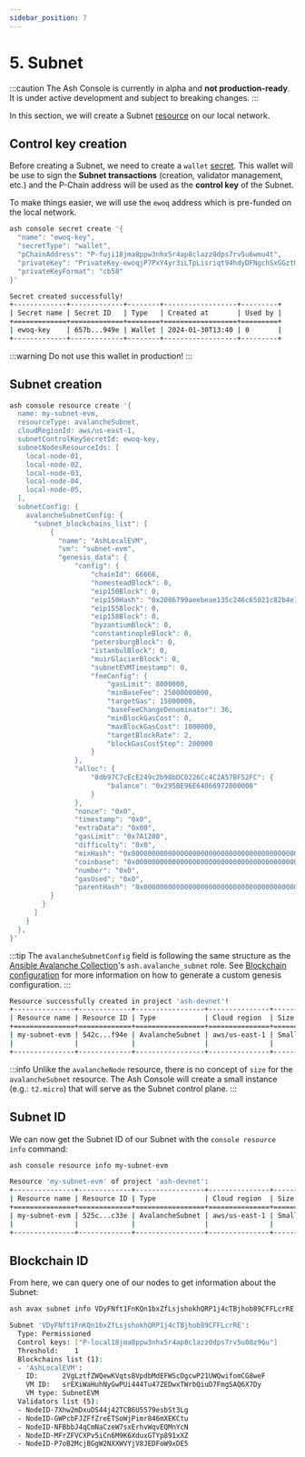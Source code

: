 ```yaml
---
sidebar_position: 7
---
```


# 5. Subnet

:::caution
The Ash Console is currently in alpha and **not production-ready**. It is under active development and subject to breaking changes.
:::

In this section, we will create a Subnet [resource](/docs/console/glossary#resource) on our local network.

## Control key creation

Before creating a Subnet, we need to create a `wallet` [secret](/docs/console/glossary#secret). This wallet will be use to sign the **Subnet transactions** (creation, validator management, etc.) and the P-Chain address will be used as the **control key** of the Subnet.

To make things easier, we will use the `ewoq` address which is pre-funded on the local network.

```bash title="Command"
ash console secret create '{
  "name": "ewoq-key",
  "secretType": "wallet",
  "pChainAddress": "P-fuji18jma8ppw3nhx5r4ap8clazz0dps7rv5u6wmu4t",
  "privateKey": "PrivateKey-ewoqjP7PxY4yr3iLTpLisriqt94hdyDFNgchSxGGztUrTXtNN",
  "privateKeyFormat": "cb58"
}'
```

```bash title="Output"
Secret created successfully!
+-------------+-------------+--------+------------------+---------+
| Secret name | Secret ID   | Type   | Created at       | Used by |
+=============+=============+========+==================+=========+
| ewoq-key    | 657b...949e | Wallet | 2024-01-30T13:40 | 0       |
+-------------+-------------+--------+------------------+---------+
```

:::warning
Do not use this wallet in production!
:::

## Subnet creation

```bash title="Command"
ash console resource create '{
  name: my-subnet-evm,
  resourceType: avalancheSubnet,
  cloudRegionId: aws/us-east-1,
  subnetControlKeySecretId: ewoq-key,
  subnetNodesResourceIds: [
    local-node-01,
    local-node-02,
    local-node-03,
    local-node-04,
    local-node-05,
  ],
  subnetConfig: {
    avalancheSubnetConfig: {
      "subnet_blockchains_list": [
          {
            "name": "AshLocalEVM",
            "vm": "subnet-evm",
            "genesis_data": {
                "config": {
                    "chainId": 66666,
                    "homesteadBlock": 0,
                    "eip150Block": 0,
                    "eip150Hash": "0x2086799aeebeae135c246c65021c82b4e15a2c451340993aacfd2751886514f0",
                    "eip155Block": 0,
                    "eip158Block": 0,
                    "byzantiumBlock": 0,
                    "constantinopleBlock": 0,
                    "petersburgBlock": 0,
                    "istanbulBlock": 0,
                    "muirGlacierBlock": 0,
                    "subnetEVMTimestamp": 0,
                    "feeConfig": {
                        "gasLimit": 8000000,
                        "minBaseFee": 25000000000,
                        "targetGas": 15000000,
                        "baseFeeChangeDenominator": 36,
                        "minBlockGasCost": 0,
                        "maxBlockGasCost": 1000000,
                        "targetBlockRate": 2,
                        "blockGasCostStep": 200000
                    }
                },
                "alloc": {
                    "8db97C7cEcE249c2b98bDC0226Cc4C2A57BF52FC": {
                        "balance": "0x295BE96E64066972000000"
                    }
                },
                "nonce": "0x0",
                "timestamp": "0x0",
                "extraData": "0x00",
                "gasLimit": "0x7A1200",
                "difficulty": "0x0",
                "mixHash": "0x0000000000000000000000000000000000000000000000000000000000000000",
                "coinbase": "0x0000000000000000000000000000000000000000",
                "number": "0x0",
                "gasUsed": "0x0",
                "parentHash": "0x0000000000000000000000000000000000000000000000000000000000000000"
          }
        }
      ]
    }
  },
}'
```

:::tip
The `avalancheSubnetConfig` field is following the same structure as the [Ansible Avalanche Collection](/docs/toolkit/ansible-avalanche-collection/introduction)'s `ash.avalanche_subnet` role. See [Blockchain configuration](/docs/toolkit/ansible-avalanche-collection/reference/roles/avalanche-subnet#blockchain-configuration) for more information on how to generate a custom genesis configuration.
:::

```bash title="Output"
Resource successfully created in project 'ash-devnet'!
+---------------+-------------+-----------------+---------------+-------+------------------+---------+-------------------+
| Resource name | Resource ID | Type            | Cloud region  | Size  | Created at       | Status  | Resource specific |
+===============+=============+=================+===============+=======+==================+=========+===================+
| my-subnet-evm | 542c...f94e | AvalancheSubnet | aws/us-east-1 | Small | 2024-01-30T13:58 | Pending |  ID         |     |
|               |             |                 |               |       |                  |         |  Validators | 0   |
+---------------+-------------+-----------------+---------------+-------+------------------+---------+-------------------+
```

:::info
Unlike the `avalancheNode` resource, there is no concept of `size` for the `avalancheSubnet` resource. The Ash Console will create a small instance (e.g.: `t2.micro`) that will serve as the Subnet control plane.
:::

## Subnet ID

We can now get the Subnet ID of our Subnet with the `console resource info` command:

```bash title="Command"
ash console resource info my-subnet-evm
```

```bash title="Output"
Resource 'my-subnet-evm' of project 'ash-devnet':
+---------------+-------------+-----------------+---------------+-------+------------------+---------+------------------------------------------------------------------+
| Resource name | Resource ID | Type            | Cloud region  | Size  | Created at       | Status  | Resource specific                                                |
+===============+=============+=================+===============+=======+==================+=========+==================================================================+
| my-subnet-evm | 525c...c33e | AvalancheSubnet | aws/us-east-1 | Small | 2024-01-30T16:05 | Running |  ID         | VDyFNft1FnKQn1bxZfLsjshokhQRP1j4cTBjhob89CFFLcrRE  |
|               |             |                 |               |       |                  |         |  Validators | 5                                                  |
+---------------+-------------+-----------------+---------------+-------+------------------+---------+------------------------------------------------------------------+
```

## Blockchain ID

From here, we can query one of our nodes to get information about the Subnet:

```bash title="Command"
ash avax subnet info VDyFNft1FnKQn1bxZfLsjshokhQRP1j4cTBjhob89CFFLcrRE
```

```bash title="Output"
Subnet 'VDyFNft1FnKQn1bxZfLsjshokhQRP1j4cTBjhob89CFFLcrRE':
  Type: Permissioned
  Control keys: ["P-local18jma8ppw3nhx5r4ap8clazz0dps7rv5u00z96u"]
  Threshold:    1
  Blockchains list (1): 
  - 'AshLocalEVM':
    ID:      2VgLztfZWQewKVqtsBVpdbMdEFWScDgcwP21UWQwifomCG8weF
    VM ID:   srEXiWaHuhNyGwPUi444Tu47ZEDwxTWrbQiuD7FmgSAQ6X7Dy
    VM type: SubnetEVM
  Validators list (5): 
  - NodeID-7Xhw2mDxuDS44j42TCB6U5579esbSt3Lg
  - NodeID-GWPcbFJZFfZreETSoWjPimr846mXEKCtu
  - NodeID-NFBbbJ4qCmNaCzeW7sxErhvWqvEQMnYcN
  - NodeID-MFrZFVCXPv5iCn6M9K6XduxGTYp891xXZ
  - NodeID-P7oB2McjBGgW2NXXWVYjV8JEDFoW9xDE5
```
